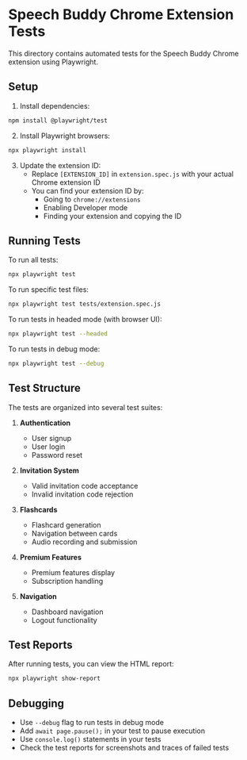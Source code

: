 # Speech Buddy Chrome Extension Tests

This directory contains automated tests for the Speech Buddy Chrome extension using Playwright.

## Setup

1. Install dependencies:

```bash
npm install @playwright/test
```

2. Install Playwright browsers:

```bash
npx playwright install
```

3. Update the extension ID:
   - Replace `[EXTENSION_ID]` in `extension.spec.js` with your actual Chrome extension ID
   - You can find your extension ID by:
     - Going to `chrome://extensions`
     - Enabling Developer mode
     - Finding your extension and copying the ID

## Running Tests

To run all tests:

```bash
npx playwright test
```

To run specific test files:

```bash
npx playwright test tests/extension.spec.js
```

To run tests in headed mode (with browser UI):

```bash
npx playwright test --headed
```

To run tests in debug mode:

```bash
npx playwright test --debug
```

## Test Structure

The tests are organized into several test suites:

1. **Authentication**

   - User signup
   - User login
   - Password reset

2. **Invitation System**

   - Valid invitation code acceptance
   - Invalid invitation code rejection

3. **Flashcards**

   - Flashcard generation
   - Navigation between cards
   - Audio recording and submission

4. **Premium Features**

   - Premium features display
   - Subscription handling

5. **Navigation**
   - Dashboard navigation
   - Logout functionality

## Test Reports

After running tests, you can view the HTML report:

```bash
npx playwright show-report
```

## Debugging

- Use `--debug` flag to run tests in debug mode
- Add `await page.pause();` in your test to pause execution
- Use `console.log()` statements in your tests
- Check the test reports for screenshots and traces of failed tests
